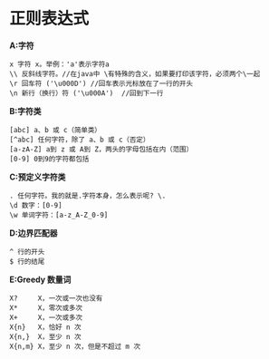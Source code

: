 # 正则表达式

**A:字符**

```
x 字符 x。举例：'a'表示字符a
\\ 反斜线字符。//在java中 \有特殊的含义，如果要打印该字符，必须两个\一起
\r 回车符 ('\u000D') //回车表示光标放在了一行的开头
\n 新行（换行）符 ('\u000A')  //回到下一行
```

**B:字符类**

```
[abc] a、b 或 c（简单类） 
[^abc] 任何字符，除了 a、b 或 c（否定） 
[a-zA-Z] a到 z 或 A到 Z，两头的字母包括在内（范围） 
[0-9] 0到9的字符都包括
```

**C:预定义字符类**

```
. 任何字符。我的就是.字符本身，怎么表示呢? \.
\d 数字：[0-9]
\w 单词字符：[a-z_A-Z_0-9]
```

**D:边界匹配器**

```
^ 行的开头
$ 行的结尾
```

**E:Greedy 数量词**

```
X?     X，一次或一次也没有
X*     X，零次或多次
X+     X，一次或多次
X{n}   X，恰好 n 次 
X{n,}  X，至少 n 次 
X{n,m} X，至少 n 次，但是不超过 m 次 
```